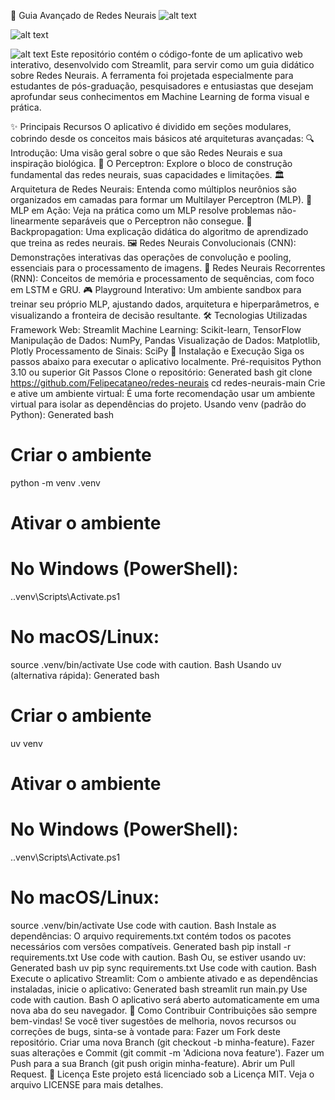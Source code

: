 🧠 Guia Avançado de Redes Neurais
![alt text](https://img.shields.io/badge/Python-3.10+-blue.svg)

![alt text](https://img.shields.io/badge/License-MIT-green.svg)

![alt text](https://img.shields.io/badge/Streamlit-1.35+-red.svg)
Este repositório contém o código-fonte de um aplicativo web interativo, desenvolvido com Streamlit, para servir como um guia didático sobre Redes Neurais. A ferramenta foi projetada especialmente para estudantes de pós-graduação, pesquisadores e entusiastas que desejam aprofundar seus conhecimentos em Machine Learning de forma visual e prática.

✨ Principais Recursos
O aplicativo é dividido em seções modulares, cobrindo desde os conceitos mais básicos até arquiteturas avançadas:
🔍 Introdução: Uma visão geral sobre o que são Redes Neurais e sua inspiração biológica.
🔧 O Perceptron: Explore o bloco de construção fundamental das redes neurais, suas capacidades e limitações.
🏛️ Arquitetura de Redes Neurais: Entenda como múltiplos neurônios são organizados em camadas para formar um Multilayer Perceptron (MLP).
🧠 MLP em Ação: Veja na prática como um MLP resolve problemas não-linearmente separáveis que o Perceptron não consegue.
🔄 Backpropagation: Uma explicação didática do algoritmo de aprendizado que treina as redes neurais.
🖼️ Redes Neurais Convolucionais (CNN): Demonstrações interativas das operações de convolução e pooling, essenciais para o processamento de imagens.
📜 Redes Neurais Recorrentes (RNN): Conceitos de memória e processamento de sequências, com foco em LSTM e GRU.
🎮 Playground Interativo: Um ambiente sandbox para treinar seu próprio MLP, ajustando dados, arquitetura e hiperparâmetros, e visualizando a fronteira de decisão resultante.
🛠️ Tecnologias Utilizadas
Framework Web: Streamlit
Machine Learning: Scikit-learn, TensorFlow
Manipulação de Dados: NumPy, Pandas
Visualização de Dados: Matplotlib, Plotly
Processamento de Sinais: SciPy
🚀 Instalação e Execução
Siga os passos abaixo para executar o aplicativo localmente.
Pré-requisitos
Python 3.10 ou superior
Git
Passos
Clone o repositório:
Generated bash
git clone https://github.com/Felipecataneo/redes-neurais
cd redes-neurais-main
Crie e ative um ambiente virtual:
É uma forte recomendação usar um ambiente virtual para isolar as dependências do projeto.
Usando venv (padrão do Python):
Generated bash
# Criar o ambiente
python -m venv .venv

# Ativar o ambiente
# No Windows (PowerShell):
.\.venv\Scripts\Activate.ps1
# No macOS/Linux:
source .venv/bin/activate
Use code with caution.
Bash
Usando uv (alternativa rápida):
Generated bash
# Criar o ambiente
uv venv

# Ativar o ambiente
# No Windows (PowerShell):
.\.venv\Scripts\Activate.ps1
# No macOS/Linux:
source .venv/bin/activate
Use code with caution.
Bash
Instale as dependências:
O arquivo requirements.txt contém todos os pacotes necessários com versões compatíveis.
Generated bash
pip install -r requirements.txt
Use code with caution.
Bash
Ou, se estiver usando uv:
Generated bash
uv pip sync requirements.txt
Use code with caution.
Bash
Execute o aplicativo Streamlit:
Com o ambiente ativado e as dependências instaladas, inicie o aplicativo:
Generated bash
streamlit run main.py
Use code with caution.
Bash
O aplicativo será aberto automaticamente em uma nova aba do seu navegador.
🤝 Como Contribuir
Contribuições são sempre bem-vindas! Se você tiver sugestões de melhoria, novos recursos ou correções de bugs, sinta-se à vontade para:
Fazer um Fork deste repositório.
Criar uma nova Branch (git checkout -b minha-feature).
Fazer suas alterações e Commit (git commit -m 'Adiciona nova feature').
Fazer um Push para a sua Branch (git push origin minha-feature).
Abrir um Pull Request.
📄 Licença
Este projeto está licenciado sob a Licença MIT. Veja o arquivo LICENSE para mais detalhes.